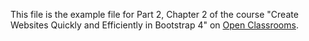 This file is the example file for Part 2, Chapter 2 of the course "Create Websites Quickly and Efficiently in Bootstrap 4" on [Open Classrooms](openclassrooms.com).
